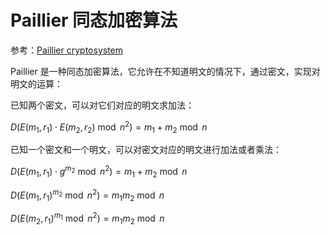 # Paillier 同态加密算法 

参考：[Paillier cryptosystem](https://en.wikipedia.org/wiki/Paillier_cryptosystem)

Paillier 是一种同态加密算法，它允许在不知道明文的情况下，通过密文，实现对明文的运算：

已知两个密文，可以对它们对应的明文求加法：

$D(E(m_1, r_1) \cdot E(m_2, r_2) \bmod n^2) = m_1 + m_2 \bmod n$

已知一个密文和一个明文，可以对密文对应的明文进行加法或者乘法：

$D(E(m_1, r_1) \cdot g^{m_2} \bmod n^2) = m_1 + m_2 \bmod n$

$D(E(m_1, r_1)^{m_2} \bmod n^2) = m_1m_2 \bmod n$

$D(E(m_2, r_1)^{m_1} \bmod n^2) = m_1m_2 \bmod n$
